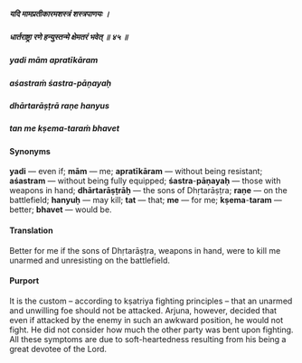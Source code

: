 ##### यदि मामप्रतीकारमशस्त्रं शस्त्रपाणयः ।
##### धार्तराष्ट्रा रणे हन्युस्तन्मे क्षेमतरं भवेत् ॥ ४५ ॥

##### yadi mām apratīkāram
##### aśastraṁ śastra-pāṇayaḥ
##### dhārtarāṣṭrā raṇe hanyus
##### tan me kṣema-taraṁ bhavet

#### Synonyms

**yadi** — even if; **mām** — me; **apratīkāram** — without being resistant; **aśastram** — without being fully equipped; **śastra**-**pāṇayaḥ** — those with weapons in hand; **dhārtarāṣṭrāḥ** — the sons of Dhṛtarāṣṭra; **raṇe** — on the battlefield; **hanyuḥ** — may kill; **tat** — that; **me** — for me; **kṣema**-**taram** — better; **bhavet** — would be.

#### Translation

Better for me if the sons of Dhṛtarāṣṭra, weapons in hand, were to kill me unarmed and unresisting on the battlefield.

#### Purport

It is the custom – according to kṣatriya fighting principles – that an unarmed and unwilling foe should not be attacked. Arjuna, however, decided that even if attacked by the enemy in such an awkward position, he would not fight. He did not consider how much the other party was bent upon fighting. All these symptoms are due to soft-heartedness resulting from his being a great devotee of the Lord.